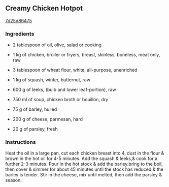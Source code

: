 ## Creamy Chicken Hotpot

[7d25d86475](http://www.food.com/recipe/creamy-chicken-hotpot-316833)

### Ingredients

 - 2 tablespoon of oil, olive, salad or cooking

 - 1 kg of chicken, broiler or fryers, breast, skinless, boneless, meat only, raw

 - 3 tablespoon of wheat flour, white, all-purpose, unenriched

 - 1 kg of squash, winter, butternut, raw

 - 600 g of leeks, (bulb and lower leaf-portion), raw

 - 750 ml of soup, chicken broth or bouillon, dry

 - 75 g of barley, hulled

 - 200 g of cheese, parmesan, hard

 - 20 g of parsley, fresh

### Instructions

Heat the oil in a large pan, cut each chicken breast into 4, dust in the flour & brown in the hot oil for 4-5 minutes. Add the squash & leeks,& cook for a further 2-3 minutes. Pour in the hot stock & add the barley.bring to the boil, then cover & simmer for about 45 minutes until the stock has reduced & the barley is tender. Stir in the cheese, mix until melted, then add the parsley & season.
